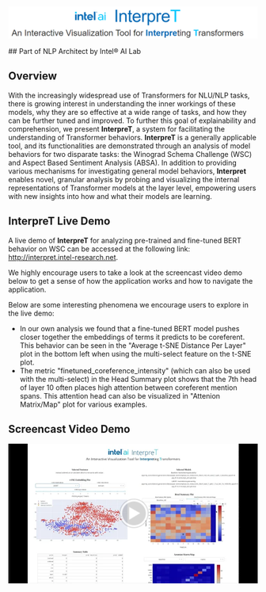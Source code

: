 <p align="center">
  <img src="./assets/interpret_title_centered.png" alt="InterpreT: An Interactive Visualization Tool for Interpreting Transformers"/>
</p>
## Part of NLP Architect by Intel® AI Lab

## Overview
With the increasingly widespread use of Transformers for NLU/NLP tasks, there is growing interest in understanding the inner workings of these models, why they are so effective at a wide range of tasks, and how they can be further tuned and improved. To further this goal of explainability and comprehension, we present **InterpreT**, a system for facilitating the understanding of Transformer behaviors. **InterpreT** is a generally applicable tool, and its functionalities are demonstrated through an analysis of model behaviors for two disparate tasks: the Winograd Schema Challenge (WSC) and Aspect Based Sentiment Analysis (ABSA). In addition to providing various mechanisms for investigating general model behaviors, **Interpret** enables novel, granular analysis by probing and visualizing the internal representations of Transformer models at the layer level, empowering users with new insights into how and what their models are learning.


## InterpreT Live Demo
A live demo of **InterpreT** for analyzing pre-trained and fine-tuned BERT behavior on WSC can be accessed at the following link: http://interpret.intel-research.net. 

We highly encourage users to take a look at the screencast video demo below to get a sense of how the application works and how to navigate the application.

Below are some interesting phenomena we encourage users to explore in the live demo:
- In our own analysis we found that a fine-tuned BERT model pushes closer together the embeddings of terms it predicts to be coreferent. This behavior can be seen in the "Average t-SNE Distance Per Layer" plot in the bottom left when using the multi-select feature on the t-SNE plot. 
- The metric "finetuned_coreference_intensity" (which can also be used with the multi-select) in the Head Summary plot shows that the 7th head of layer 10 often places high attention between coreferent mention spans. This attention head can also be visualized in "Attenion Matrix/Map" plot for various examples. 

## Screencast Video Demo

<p align="center">
  <a href="https://drive.google.com/file/d/1MbESn2RI58PYsfhX4zX9jivCzQzuhtPR/view"><img src="./assets/video_demo_thumbnail.png" alt="Video Demo"/></a>
</p>